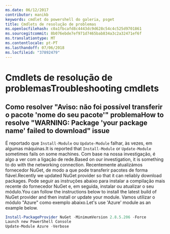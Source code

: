 ```yaml
---
ms.date: 06/12/2017
contributor: manikb
keywords: cmdlet do powershell do galeria, psget
title: Cmdlets de resolução de problemas
ms.openlocfilehash: c0a1fbcafd8c4443dc9d628c54c4c525d9701861
ms.sourcegitcommit: 8b076ebde7ef971d7465bab834a3c2a32471ef6f
ms.translationtype: MT
ms.contentlocale: pt-PT
ms.lasthandoff: 07/06/2018
ms.locfileid: "37892479"
---
```

# <a name="troubleshooting-cmdlets"></a><span data-ttu-id="afd57-103">Cmdlets de resolução de problemas</span><span class="sxs-lookup"><span data-stu-id="afd57-103">Troubleshooting cmdlets</span></span>

## <a name="how-to-resolve-warning-package-your-package-name-failed-to-download-issue"></a><span data-ttu-id="afd57-104">Como resolver "Aviso: não foi possível transferir o pacote 'nome do seu pacote'" problema</span><span class="sxs-lookup"><span data-stu-id="afd57-104">How to resolve "WARNING: Package 'your package name' failed to download" issue</span></span>

<span data-ttu-id="afd57-105">É reportado que `Install-Module` ou `Update-Module` falhar, às vezes, em algumas máquinas.</span><span class="sxs-lookup"><span data-stu-id="afd57-105">It is reported that `Install-Module` or `Update-Module` sometimes fails on some machines.</span></span>
<span data-ttu-id="afd57-106">Com base na nossa investigação, é algo a ver com a ligação de rede.</span><span class="sxs-lookup"><span data-stu-id="afd57-106">Based on our investigation, it is something to do with the networking connection.</span></span>
<span data-ttu-id="afd57-107">Recentemente atualizámos fornecedor NuGet, de modo a que pode transferir pacotes de forma fiável.</span><span class="sxs-lookup"><span data-stu-id="afd57-107">Recently we updated NuGet provider so that it can reliably download packages.</span></span>
<span data-ttu-id="afd57-108">Pode seguir as instruções abaixo para instalar a compilação mais recente do fornecedor NuGet e, em seguida, instalar ou atualizar o seu módulo.</span><span class="sxs-lookup"><span data-stu-id="afd57-108">You can follow the instructions below to install the latest build of NuGet provider and then install or update your module.</span></span>
<span data-ttu-id="afd57-109">Vamos utilizar o módulo "Azure" como exemplo abaixo.</span><span class="sxs-lookup"><span data-stu-id="afd57-109">Let's use 'Azure' module as an example below.</span></span>

```powershell
Install-PackageProvider NuGet -MinimumVersion 2.8.5.206 -Force
Launch new PowerShell Console
Update-Module Azure -Verbose
```